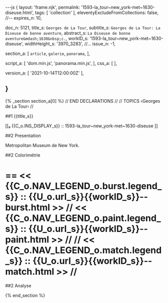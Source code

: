 ---js
{
  layout:    'frame.njk',
  permalink: '1593-la_tour~new_york-met~1630-diseuse.html',
  tags:      [ 'collection' ],
  eleventyExcludeFromCollections: false,
  //-- expires_n: 10,

  doc_n:      5121,
  title_s:    `Georges de La Tour`,
  subtitle_s: `Georges de La Tour: La Diseuse de bonne aventure`,
  abstract_s: `La Diseuse de bonne aventure&mdash;1630&nbsp;c.`,
  workID_s:   '1593-la_tour~new_york-met~1630-diseuse',
  widthHeight_s:  '3970_3283',
  //... issue_n: -1,

  section_a:
  [
    `article`,
    `galerie`,
    `panorama`,
  ],

  script_a:
  [
    'dom.min.js',
    'panorama.min.js',
  ],
  css_a:
  [
  ],

  version_a:
  [
    '2021-10-14T12:00:00Z'
  ],

}
---
{% _section section_a[0] %}
// END DECLARATIONS //
//  TOPICS
‹Georges de La Tour›
//



##1  {{title_s}}

[[₉  {{C_o.INS_DISPLAY_s}} ::
     1593-la_tour~new_york-met~1630-diseuse ]]

##2  Presentation

Metropolitan Museum de New York.




##2  Colorimétrie

==
<<  {{C_o.NAV_LEGEND_o.burst.legend_s}}  ::  {{U_o.url_s}}{{workID_s}}--burst.html  >>
// <<  {{C_o.NAV_LEGEND_o.paint.legend_s}}  ::  {{U_o.url_s}}{{workID_s}}--paint.html  >>  //
// <<  {{C_o.NAV_LEGEND_o.match.legend_s}}  ::  {{U_o.url_s}}{{workID_s}}--match.html  >>  //
==

##2  Analyse


{% end_section %}
